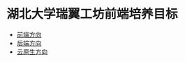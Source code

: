 # 湖北大学瑞翼工坊前端培养目标

+ [前端方向](./docs/frontend.md)
+ [后端方向](./docs/backend.md)
+ [云原生方向](./docs/cloudNative.md)

